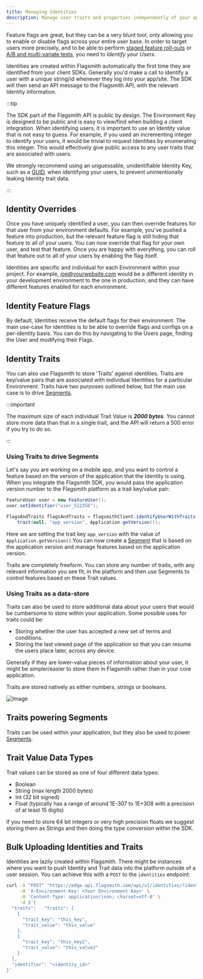 ```yaml
---
title: Managing Identities
description: Manage user traits and properties independently of your application.
---
```


Feature flags are great, but they can be a very blunt tool, only allowing you to enable or disable flags across your
entire user base. In order to target users more precisely, and to be able to perform
[staged feature roll-outs](/guides-and-examples/staged-feature-rollouts.md) or
[A/B and multi-variate tests](/advanced-use/ab-testing.md), you need to _Identify your Users_.

Identities are created within Flagsmith automatically the first time they are identified from your client SDKs.
Generally you'd make a call to identify a user with a unique string/id whenever they log into your app/site. The SDK
will then send an API message to the Flagsmith API, with the relevant Identity information.

:::tip

The SDK part of the Flagsmith API is public by design. The Environment Key is designed to be public and is easy to
view/find when building a client integration. When identifying users, it is important to use an Identity value that is
not easy to guess. For example, if you used an incrementing integer to identify your users, it would be trivial to
request Identities by enumerating this integer. This would effectively give public access to any user traits that are
associated with users.

We strongly recommend using an unguessable, unidentifiable Identity Key, such as a
[GUID](https://en.wikipedia.org/wiki/Universally_unique_identifier), when identifying your users, to prevent
unintentionally leaking Identity trait data.

:::

## Identity Overrides

Once you have uniquely identified a user, you can then override features for that user from your environment defaults.
For example, you've pushed a feature into production, but the relevant feature flag is still hiding that feature to all
of your users. You can now override that flag for your own user, and test that feature. Once you are happy with
everything, you can roll that feature out to all of your users by enabling the flag itself.

Identities are specific and individual for each Environment within your project. For example, joe@yourwebsite.com would
be a different identity in your development environment to the one in production, and they can have different features
enabled for each environment.

## Identity Feature Flags

By default, Identities receive the default flags for their environment. The main use-case for identities is to be able
to override flags and configs on a per-identity basis. You can do this by navigating to the Users page, finding the User
and modifying their Flags.

## Identity Traits

You can also use Flagsmith to store 'Traits' against identities. Traits are key/value pairs that are associated with
individual Identities for a particular Environment. Traits have two purposes outlined below, but the main use case is to
drive [Segments](managing-segments.md).

:::important

The maximum size of each individual Trait Value is **_2000 bytes_**. You cannot store more data than that in a single
trait, and the API will return a 500 error if you try to do so.

:::

### Using Traits to drive Segments

Let's say you are working on a mobile app, and you want to control a feature based on the version of the application
that the Identity is using. When you integrate the Flagsmith SDK, you would pass the application version number to the
Flagsmith platform as a trait key/value pair:

```java
FeatureUser user = new FeatureUser();
user.setIdentifier("user_512356");

FlagsAndTraits flagsAndTraits = flagsmithClient.identifyUserWithTraits(FeatureUser user, Arrays.asList(
    trait(null, "app_version", Application.getVersion());
```

Here we are setting the trait key `app_version` with the value of `Application.getVersion()`.You can now create a
[Segment](managing-segments.md) that is based on the application version and manage features based on the application
version.

Traits are completely freeform. You can store any number of traits, with any relevant information you see fit, in the
platform and then use Segments to control features based on these Trait values.

### Using Traits as a data-store

Traits can also be used to store additional data about your users that would be cumbersome to store within your
application. Some possible uses for traits could be:

- Storing whether the user has accepted a new set of terms and conditions.
- Storing the last viewed page of the application so that you can resume the users place later, across any device.

Generally if they are lower-value pieces of information about your user, it might be simpler/easier to store them in
Flagsmith rather than in your core application.

Traits are stored natively as either numbers, strings or booleans.

![Image](/img/identity-details.png)

## Traits powering Segments

Traits can be used within your application, but they also be used to power
[Segments](/basic-features/managing-segments.md).

## Trait Value Data Types

Trait values can be stored as one of four different data types:

- Boolean
- String (max length 2000 bytes)
- Int (32 bit signed)
- Float (typically has a range of around 1E-307 to 1E+308 with a precision of at least 15 digits)

If you need to store 64 bit integers or very high precision floats we suggest storing them as Strings and then doing the
type conversion within the SDK.

## Bulk Uploading Identities and Traits

Identities are lazily created within Flagsmith. There might be instances where you want to push Identity and Trait data
into the platform outside of a user session. You can achieve this with a `POST` to the `identities` endpoint:

```bash
curl -X "POST" "https://edge.api.flagsmith.com/api/v1/identities/?identifier=<identity_id>" \
     -H 'X-Environment-Key: <Your Environment Key>' \
     -H 'Content-Type: application/json; charset=utf-8' \
     -d $'{
  "traits":   "traits": [
    {
      "trait_key": "this_key",
      "trait_value": "this_value"
    },
    {
      "trait_key": "this_key2",
      "trait_value": "this_value2"
    }
  ],
  "identifier": "<identity_id>"
}'
```

